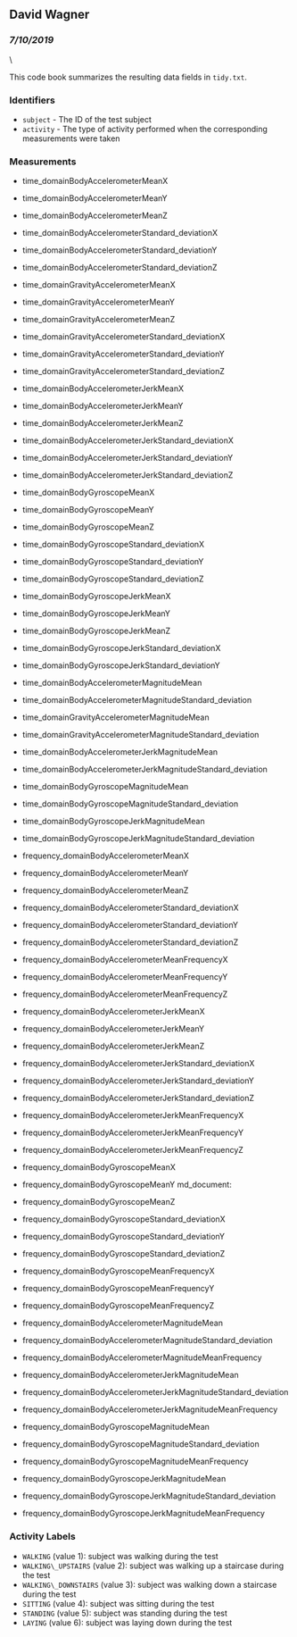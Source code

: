 David Wagner
-----------
### *7/10/2019*
\

This code book summarizes the resulting data fields in `tidy.txt`.

### Identifiers


-   `subject` - The ID of the test subject
-   `activity` - The type of activity performed when the corresponding
    measurements were taken

### Measurements


-   time\_domainBodyAccelerometerMeanX  
-   time\_domainBodyAccelerometerMeanY  
-   time\_domainBodyAccelerometerMeanZ

-   time\_domainBodyAccelerometerStandard\_deviationX  
-   time\_domainBodyAccelerometerStandard\_deviationY  
-   time\_domainBodyAccelerometerStandard\_deviationZ

-   time\_domainGravityAccelerometerMeanX  
-   time\_domainGravityAccelerometerMeanY  
-   time\_domainGravityAccelerometerMeanZ

-   time\_domainGravityAccelerometerStandard\_deviationX
-   time\_domainGravityAccelerometerStandard\_deviationY  
-   time\_domainGravityAccelerometerStandard\_deviationZ

-   time\_domainBodyAccelerometerJerkMeanX  
-   time\_domainBodyAccelerometerJerkMeanY  
-   time\_domainBodyAccelerometerJerkMeanZ

-   time\_domainBodyAccelerometerJerkStandard\_deviationX  
-   time\_domainBodyAccelerometerJerkStandard\_deviationY  
-   time\_domainBodyAccelerometerJerkStandard\_deviationZ

-   time\_domainBodyGyroscopeMeanX  
-   time\_domainBodyGyroscopeMeanY  
-   time\_domainBodyGyroscopeMeanZ

-   time\_domainBodyGyroscopeStandard\_deviationX  
-   time\_domainBodyGyroscopeStandard\_deviationY  
-   time\_domainBodyGyroscopeStandard\_deviationZ
  
-   time\_domainBodyGyroscopeJerkMeanX  
-   time\_domainBodyGyroscopeJerkMeanY  
-   time\_domainBodyGyroscopeJerkMeanZ
  
-   time\_domainBodyGyroscopeJerkStandard\_deviationX  
-   time\_domainBodyGyroscopeJerkStandard\_deviationY
  
-   time\_domainBodyAccelerometerMagnitudeMean  
-   time\_domainBodyAccelerometerMagnitudeStandard\_deviation
  
-   time\_domainGravityAccelerometerMagnitudeMean  
-   time\_domainGravityAccelerometerMagnitudeStandard\_deviation
  
-   time\_domainBodyAccelerometerJerkMagnitudeMean  
-   time\_domainBodyAccelerometerJerkMagnitudeStandard\_deviation
  
-   time\_domainBodyGyroscopeMagnitudeMean  
-   time\_domainBodyGyroscopeMagnitudeStandard\_deviation
  
-   time\_domainBodyGyroscopeJerkMagnitudeMean  
-   time\_domainBodyGyroscopeJerkMagnitudeStandard\_deviation
  
-   frequency\_domainBodyAccelerometerMeanX  
-   frequency\_domainBodyAccelerometerMeanY  
-   frequency\_domainBodyAccelerometerMeanZ
  
-   frequency\_domainBodyAccelerometerStandard\_deviationX  
-   frequency\_domainBodyAccelerometerStandard\_deviationY  
-   frequency\_domainBodyAccelerometerStandard\_deviationZ
  
-   frequency\_domainBodyAccelerometerMeanFrequencyX  
-   frequency\_domainBodyAccelerometerMeanFrequencyY  
-   frequency\_domainBodyAccelerometerMeanFrequencyZ
  
-   frequency\_domainBodyAccelerometerJerkMeanX  
-   frequency\_domainBodyAccelerometerJerkMeanY  
-   frequency\_domainBodyAccelerometerJerkMeanZ
  
-   frequency\_domainBodyAccelerometerJerkStandard\_deviationX  
-   frequency\_domainBodyAccelerometerJerkStandard\_deviationY  
-   frequency\_domainBodyAccelerometerJerkStandard\_deviationZ
  
-   frequency\_domainBodyAccelerometerJerkMeanFrequencyX  
-   frequency\_domainBodyAccelerometerJerkMeanFrequencyY  
-   frequency\_domainBodyAccelerometerJerkMeanFrequencyZ
  
-   frequency\_domainBodyGyroscopeMeanX  
-   frequency\_domainBodyGyroscopeMeanY  md_document:
-   frequency\_domainBodyGyroscopeMeanZ
  
-   frequency\_domainBodyGyroscopeStandard\_deviationX  
-   frequency\_domainBodyGyroscopeStandard\_deviationY  
-   frequency\_domainBodyGyroscopeStandard\_deviationZ
  
-   frequency\_domainBodyGyroscopeMeanFrequencyX  
-   frequency\_domainBodyGyroscopeMeanFrequencyY  
-   frequency\_domainBodyGyroscopeMeanFrequencyZ
  
-   frequency\_domainBodyAccelerometerMagnitudeMean  
-   frequency\_domainBodyAccelerometerMagnitudeStandard\_deviation  
-   frequency\_domainBodyAccelerometerMagnitudeMeanFrequency
  
-   frequency\_domainBodyAccelerometerJerkMagnitudeMean  
-   frequency\_domainBodyAccelerometerJerkMagnitudeStandard\_deviation
-   frequency\_domainBodyAccelerometerJerkMagnitudeMeanFrequency
  
-   frequency\_domainBodyGyroscopeMagnitudeMean  
-   frequency\_domainBodyGyroscopeMagnitudeStandard\_deviation  
-   frequency\_domainBodyGyroscopeMagnitudeMeanFrequency
  
-   frequency\_domainBodyGyroscopeJerkMagnitudeMean  
-   frequency\_domainBodyGyroscopeJerkMagnitudeStandard\_deviation  
-   frequency\_domainBodyGyroscopeJerkMagnitudeMeanFrequency

### Activity Labels


-   `WALKING` (value 1): subject was walking during the test
-   `WALKING\_UPSTAIRS` (value 2): subject was walking up a staircase
    during the test
-   `WALKING\_DOWNSTAIRS` (value 3): subject was walking down a staircase
    during the test
-   `SITTING` (value 4): subject was sitting during the test
-   `STANDING` (value 5): subject was standing during the test
-   `LAYING` (value 6): subject was laying down during the test
